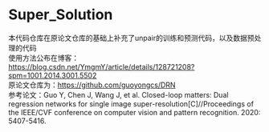 # Super_Solution  
本代码仓库在原论文仓库的基础上补充了unpair的训练和预测代码，以及数据预处理的代码  
使用方法公布在博客：https://blog.csdn.net/YmgmY/article/details/128721208?spm=1001.2014.3001.5502  
原论文仓库为：https://github.com/guoyongcs/DRN  
参考论文：Guo Y, Chen J, Wang J, et al. Closed-loop matters: Dual regression networks for single image super-resolution[C]//Proceedings of the IEEE/CVF conference on computer vision and pattern recognition. 2020: 5407-5416.
